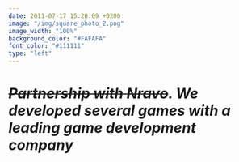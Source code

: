 ```yaml
---
date: 2011-07-17 15:20:09 +0200
image: "/img/square_photo_2.png"
image_width: "100%"
background_color: "#FAFAFA"
font_color: "#111111"
type: "left"
---
```

# *~~Partnership with Nravo~~. We developed several games with a leading game development company*
